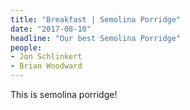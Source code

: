 ```yaml
---
title: "Breakfast | Semolina Porridge"
date: "2017-08-10"
headline: "Our best Semolina Porridge"
people:
- Jon Schlinkert
- Brian Woodward
---
```


This is semolina porridge!